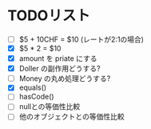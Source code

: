 # TODOリスト

- [ ] $5 + 10CHF = $10 (レートが2:1の場合)
- [x] $5 * 2 = $10
- [x] amount を priate にする
- [x] Doller の副作用どうする?
- [ ] Money の丸め処理どうする?
- [x] equals()
- [ ] hasCode()
- [ ] nullとの等価性比較
- [ ] 他のオブジェクトとの等価性比較